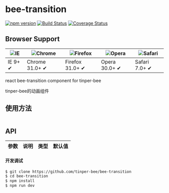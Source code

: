 # bee-transition

[![npm version](https://img.shields.io/npm/v/bee-transition.svg)](https://www.npmjs.com/package/bee-transition)
[![Build Status](https://img.shields.io/travis/tinper-bee/bee-transition/master.svg)](https://travis-ci.org/tinper-bee/bee-transition)
[![Coverage Status](https://coveralls.io/repos/github/tinper-bee/bee-transition/badge.svg?branch=master)](https://coveralls.io/github/tinper-bee/bee-transition?branch=master)


## Browser Support

|![IE](https://raw.github.com/alrra/browser-logos/master/internet-explorer/internet-explorer_48x48.png) | ![Chrome](https://raw.github.com/alrra/browser-logos/master/chrome/chrome_48x48.png) | ![Firefox](https://raw.github.com/alrra/browser-logos/master/firefox/firefox_48x48.png) | ![Opera](https://raw.github.com/alrra/browser-logos/master/opera/opera_48x48.png) | ![Safari](https://raw.github.com/alrra/browser-logos/master/safari/safari_48x48.png)|
| --- | --- | --- | --- | --- |
| IE 9+ ✔ | Chrome 31.0+ ✔ | Firefox 31.0+ ✔ | Opera 30.0+ ✔ | Safari 7.0+ ✔ |


react bee-transition component for tinper-bee

tinper-bee的动画组件

## 使用方法

```js

```



## API

|参数|说明|类型|默认值|
|:--|:---:|:--:|---:|

#### 开发调试

```sh
$ git clone https://github.com/tinper-bee/bee-transition
$ cd bee-transition
$ npm install
$ npm run dev
```
